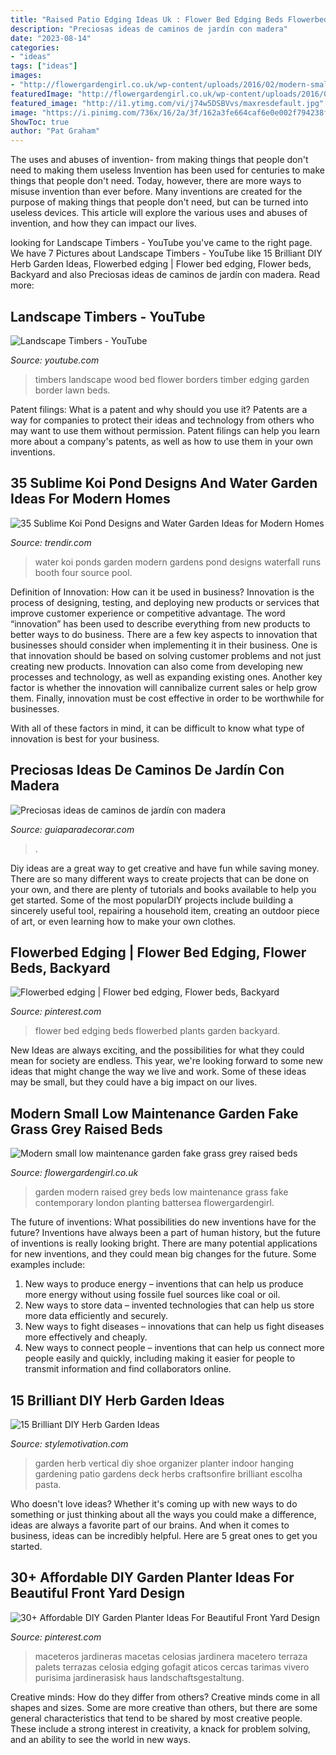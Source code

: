 ```yaml
---
title: "Raised Patio Edging Ideas Uk : Flower Bed Edging Beds Flowerbed Plants Garden Backyard"
description: "Preciosas ideas de caminos de jardín con madera"
date: "2023-08-14"
categories:
- "ideas"
tags: ["ideas"]
images:
- "http://flowergardengirl.co.uk/wp-content/uploads/2016/02/modern-small-low-maintenance-garden-fake-grass-grey-raised-beds-contemporary-planting-fulham-london-1024x576.jpg"
featuredImage: "http://flowergardengirl.co.uk/wp-content/uploads/2016/02/modern-small-low-maintenance-garden-fake-grass-grey-raised-beds-contemporary-planting-fulham-london-1024x576.jpg"
featured_image: "http://i1.ytimg.com/vi/j74w5DSBVvs/maxresdefault.jpg"
image: "https://i.pinimg.com/736x/16/2a/3f/162a3fe664caf6e0e002f794238f3aa3.jpg"
ShowToc: true
author: "Pat Graham"
---
```



The uses and abuses of invention- from making things that people don't need to making them useless
Invention has been used for centuries to make things that people don't need. Today, however, there are more ways to misuse invention than ever before. Many inventions are created for the purpose of making things that people don't need, but can be turned into useless devices. This article will explore the various uses and abuses of invention, and how they can impact our lives.

	

		
looking for Landscape Timbers - YouTube you've came to the right page. We have 7 Pictures about Landscape Timbers - YouTube like 15 Brilliant DIY Herb Garden Ideas, Flowerbed edging | Flower bed edging, Flower beds, Backyard and also Preciosas ideas de caminos de jardín con madera. Read more:
		
    
## Landscape Timbers - YouTube

<img loading=lazy src="http://i1.ytimg.com/vi/j74w5DSBVvs/maxresdefault.jpg" onerror="this.onerror=null;this.src='https://tse4.mm.bing.net/th?id=OIP.TXpHAl5qvCzKvYh-GyerEAHaEK&amp;pid=15.1';" alt="Landscape Timbers - YouTube">

_Source: youtube.com_

>timbers landscape wood bed flower borders timber edging garden border lawn beds. 

	

Patent filings: What is a patent and why should you use it?
Patents are a way for companies to protect their ideas and technology from others who may want to use them without permission. Patent filings can help you learn more about a company's patents, as well as how to use them in your own inventions.

    
## 35 Sublime Koi Pond Designs And Water Garden Ideas For Modern Homes

<img loading=lazy src="https://cdn.trendir.com/wp-content/uploads/old/interiors/2016/02/14/koi-ponds-and-water-gardens-for-modern-homes-25.jpg" onerror="this.onerror=null;this.src='https://tse3.mm.bing.net/th?id=OIP.MTkxjGVRU0TuYkmlc6IN6QHaKu&amp;pid=15.1';" alt="35 Sublime Koi Pond Designs and Water Garden Ideas for Modern Homes">

_Source: trendir.com_

>water koi ponds garden modern gardens pond designs waterfall runs booth four source pool. 

	

Definition of Innovation: How can it be used in business?
Innovation is the process of designing, testing, and deploying new products or services that improve customer experience or competitive advantage. The word “innovation” has been used to describe everything from new products to better ways to do business.
There are a few key aspects to innovation that businesses should consider when implementing it in their business. One is that innovation should be based on solving customer problems and not just creating new products. Innovation can also come from developing new processes and technology, as well as expanding existing ones. Another key factor is whether the innovation will cannibalize current sales or help grow them. Finally, innovation must be cost effective in order to be worthwhile for businesses.

With all of these factors in mind, it can be difficult to know what type of innovation is best for your business.

    
## Preciosas Ideas De Caminos De Jardín Con Madera

<img loading=lazy src="http://www.guiaparadecorar.com/wp-content/uploads/2017/04/caminos-de-jardin-con-madera-11.jpg" onerror="this.onerror=null;this.src='https://tse4.mm.bing.net/th?id=OIP.AvisojwBKvgr8uQ3JA2oLgHaJ4&amp;pid=15.1';" alt="Preciosas ideas de caminos de jardín con madera">

_Source: guiaparadecorar.com_

>. 

	

Diy ideas are a great way to get creative and have fun while saving money. There are so many different ways to create projects that can be done on your own, and there are plenty of tutorials and books available to help you get started. Some of the most popularDIY projects include building a sincerely useful tool, repairing a household item, creating an outdoor piece of art, or even learning how to make your own clothes.

    
## Flowerbed Edging | Flower Bed Edging, Flower Beds, Backyard

<img loading=lazy src="https://i.pinimg.com/736x/16/2a/3f/162a3fe664caf6e0e002f794238f3aa3.jpg" onerror="this.onerror=null;this.src='https://tse3.mm.bing.net/th?id=OIP.JB1Ge0xfxb9VnaFmzZtnmQHaJ3&amp;pid=15.1';" alt="Flowerbed edging | Flower bed edging, Flower beds, Backyard">

_Source: pinterest.com_

>flower bed edging beds flowerbed plants garden backyard. 

	

New Ideas are always exciting, and the possibilities for what they could mean for society are endless. This year, we're looking forward to some new ideas that might change the way we live and work. Some of these ideas may be small, but they could have a big impact on our lives.

    
## Modern Small Low Maintenance Garden Fake Grass Grey Raised Beds

<img loading=lazy src="http://flowergardengirl.co.uk/wp-content/uploads/2016/02/modern-small-low-maintenance-garden-fake-grass-grey-raised-beds-contemporary-planting-fulham-london-1024x576.jpg" onerror="this.onerror=null;this.src='https://tse3.mm.bing.net/th?id=OIP.5K46dRHMzpoQN1o9dkjc_gHaEK&amp;pid=15.1';" alt="Modern small low maintenance garden fake grass grey raised beds">

_Source: flowergardengirl.co.uk_

>garden modern raised grey beds low maintenance grass fake contemporary london planting battersea flowergardengirl. 

	

The future of inventions: What possibilities do new inventions have for the future?
Inventions have always been a part of human history, but the future of inventions is really looking bright. There are many potential applications for new inventions, and they could mean big changes for the future. Some examples include:
1. New ways to produce energy – inventions that can help us produce more energy without using fossile fuel sources like coal or oil.
2. New ways to store data – invented technologies that can help us store more data efficiently and securely.
3. New ways to fight diseases – innovations that can help us fight diseases more effectively and cheaply.
4. New ways to connect people – inventions that can help us connect more people easily and quickly, including making it easier for people to transmit information and find collaborators online.

    
## 15 Brilliant DIY Herb Garden Ideas

<img loading=lazy src="https://craftsonfire.com/wp-content/uploads/2018/06/Hanging-shoe-Organizer-Vertical-Garden.jpg" onerror="this.onerror=null;this.src='https://tse1.mm.bing.net/th?id=OIP.CvkUreSJbNrGLWqmjZ-TdgHaLG&amp;pid=15.1';" alt="15 Brilliant DIY Herb Garden Ideas">

_Source: stylemotivation.com_

>garden herb vertical diy shoe organizer planter indoor hanging gardening patio gardens deck herbs craftsonfire brilliant escolha pasta. 

	

Who doesn't love ideas? Whether it's coming up with new ways to do something or just thinking about all the ways you could make a difference, ideas are always a favorite part of our brains. And when it comes to business, ideas can be incredibly helpful. Here are 5 great ones to get you started.

    
## 30+ Affordable DIY Garden Planter Ideas For Beautiful Front Yard Design

<img loading=lazy src="https://i.pinimg.com/736x/02/a6/d0/02a6d0092d2b24a8abc7a47401e2b2c6.jpg" onerror="this.onerror=null;this.src='https://tse3.mm.bing.net/th?id=OIP.gjTrUXTGO5D6rfPA7seJRwHaJ3&amp;pid=15.1';" alt="30+ Affordable DIY Garden Planter Ideas For Beautiful Front Yard Design">

_Source: pinterest.com_

>maceteros jardineras macetas celosias jardinera macetero terraza palets terrazas celosia edging gofagit aticos cercas tarimas vivero purisima jardinerasisk haus landschaftsgestaltung. 

	

Creative minds: How do they differ from others?
Creative minds come in all shapes and sizes. Some are more creative than others, but there are some general characteristics that tend to be shared by most creative people. These include a strong interest in creativity, a knack for problem solving, and an ability to see the world in new ways.

